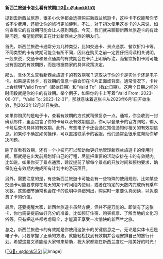 **新西兰旅遊卡怎么看有效期[[TG💪+ @donk5151](https://t.me/s/donk5151)]**

提到去新西兰旅游，很多小伙伴都会选择购买新西兰旅遊卡，这种卡不仅能帮你节省不少费用，还能让你的旅行更加便利。不过，对于初次使用这类卡的人来说，如何查看它的有效期可能会让人感到困惑。今天，我们就来聊聊新西兰旅遊卡的有效期问题，希望能帮到正在计划新西兰之旅的朋友们。

首先，新西兰旅遊卡通常分为几种类型，比如交通卡、景点通票、餐饮折扣卡等。不同类型的卡有效期可能会有所不同，因此在购买之前一定要仔细阅读相关说明。一般来说，交通卡和景点通票的有效期会在卡片上明确标注，而餐饮折扣卡则可能没有固定的有效期限，而是根据商家的具体政策决定。

那么，具体怎么查看新西兰旅遊卡的有效期呢？这取决于你的卡是实体卡还是电子卡。如果是实体卡，有效期的信息一般会印在卡片正面或背面。通常情况下，卡片上会标明“Valid From”（起始日期）和“Valid To”（截止日期）。这两个日期之间的时间段就是你的卡的有效期。举个例子，如果你的卡上写着“Valid From: 2023-06-01”，“Valid To: 2023-12-31”，那就意味着这张卡从2023年6月1日开始生效，到2023年12月31日失效。

如果你购买的是电子卡，查看有效期的方式就稍微复杂一点。通常，你会收到一封确认邮件，里面包含了你的卡号以及有效期信息。你可以登录卡的官方网站，输入卡号后查询具体的有效期。此外，有些电子卡还会通过短信通知你相关的有效期信息。如果你不确定如何操作，可以直接联系卡的客服，他们通常会很乐意帮助你解决问题。

除了查看有效期，还有一个小技巧可以帮助你更好地管理新西兰旅遊卡的使用时间。那就是在出发前规划好自己的行程，尽量把重要的活动安排在卡的有效期内。比如说，如果你买了景点通票，建议提前了解每个景点的开放时间和预约要求，确保能在有效期内完成所有计划中的游玩项目。

另外，需要注意的是，有些新西兰旅遊卡可能会有一些特殊的使用规则。比如某些交通卡可能要求你在每天的某个时间段内使用，或者在特定的天数内完成所有乘车次数。这些细节通常也会在卡的说明中详细列出，购买时一定要认真阅读，以免浪费了卡的价值。

最后，还要提醒大家，新西兰旅遊卡虽然方便，但并不是万能的。即使有了这张卡，你也需要提前做好充分的准备，比如预订住宿、购买机票、了解当地的文化习俗等。只有把这些都考虑周全，才能真正享受一次愉快的新西兰之旅。

总之，新西兰旅遊卡的有效期是你使用这张卡的关键信息之一。无论是实体卡还是电子卡，只要掌握了正确的方法，就能轻松找到有效期并合理安排自己的旅行计划。希望这篇文章能给大家带来帮助，祝大家都能在新西兰度过一段美好的时光！

[[TG💪+ @donk5151](https://t.me/s/donk5151) ![Image](https://i.postimg.cc/rwNCRYN7/Snipaste-2025-04-30-17-27-05.png)]